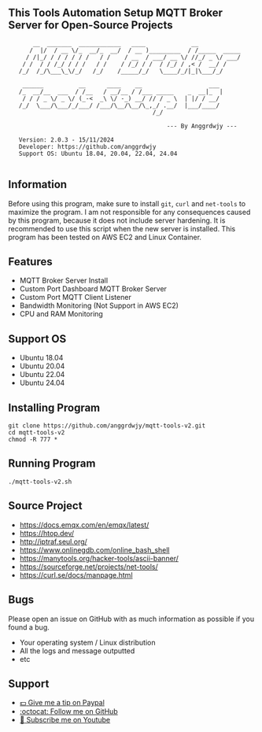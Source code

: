 ## This Tools Automation Setup MQTT Broker Server for Open-Source Projects

```                                                                                                   
       __  _______  ____________   ____             __               
      /  |/  / __ \/_  __/_  __/  / __ )_________  / /_____  _____   
     / /|_/ / / / / / /   / /    / __  / ___/ __ \/ //_/ _ \/ ___/   
    / /  / / /_/ / / /   / /    / /_/ / /  / /_/ / ,< /  __/ /       
   /_/  /_/\___\_\/_/   /_/    /_____/_/   \____/_/|_|\___/_/        
                                                                     
    ______          __      ____    __                   ___         
   /_  __/__  ___  / /__   / __/__ / /___ _____    _  __|_  |        
    / / / _ \/ _ \/ (_-<  _\ \/ -_) __/ // / _ \  | |/ / __/         
   /_/  \___/\___/_/___/ /___/\__/\__/\_,_/ .__/  |___/____/         
                                         /_/                         
                                                                     
                                             --- By Anggrdwjy ---    
                                                                     
   Version: 2.0.3 - 15/11/2024                          
   Developer: https://github.com/anggrdwjy              
   Support OS: Ubuntu 18.04, 20.04, 22.04, 24.04        
                       
```

## Information

Before using this program, make sure to install `git`, `curl` and `net-tools` to maximize the program. I am not responsible for any consequences caused by this program, because it does not include server hardening. It is recommended to use this script when the new server is installed. This program has been tested on AWS EC2 and Linux Container.

## Features
* MQTT Broker Server Install
* Custom Port Dashboard MQTT Broker Server
* Custom Port MQTT Client Listener
* Bandwidth Monitoring (Not Support in AWS EC2)
* CPU and RAM Monitoring

## Support OS
* Ubuntu 18.04
* Ubuntu 20.04
* Ubuntu 22.04
* Ubuntu 24.04

## Installing Program
```
git clone https://github.com/anggrdwjy/mqtt-tools-v2.git
cd mqtt-tools-v2
chmod -R 777 *
```

## Running Program
```
./mqtt-tools-v2.sh
```

## Source Project

* https://docs.emqx.com/en/emqx/latest/
* https://htop.dev/
* http://iptraf.seul.org/
* https://www.onlinegdb.com/online_bash_shell
* https://manytools.org/hacker-tools/ascii-banner/
* https://sourceforge.net/projects/net-tools/
* https://curl.se/docs/manpage.html

## Bugs

Please open an issue on GitHub with as much information as possible if you found a bug.
* Your operating system / Linux distribution
* All the logs and message outputted
* etc

## Support

* [:dollar: Give me a tip on Paypal](https://www.paypal.me/AnggardaWijaya)
* [:octocat: Follow me on GitHub](https://github.com/anggrdwjy)
* [🔔 Subscribe me on Youtube](https://www.youtube.com/@anggarda.wijaya)
